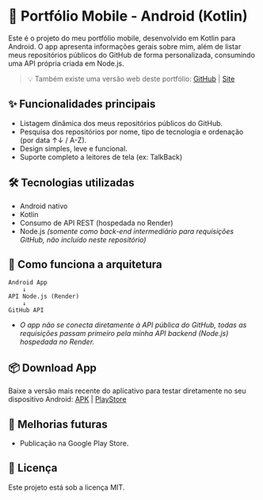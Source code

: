 # 📱 Portfólio Mobile - Android (Kotlin)
Este é o projeto do meu portfólio mobile, desenvolvido em Kotlin para Android. O app apresenta informações gerais sobre mim, além de listar meus repositórios públicos do GitHub de forma personalizada, consumindo uma API própria criada em Node.js.
> 💡 Também existe uma versão web deste portfólio: [GitHub](https://github.com/SoaresCRF/web-portfolio "Projeto no GitHub") | [Site](https://soarescrf.github.io/web-portfolio/ "Versão web")

## ✨ Funcionalidades principais
- Listagem dinâmica dos meus repositórios públicos do GitHub.
- Pesquisa dos repositórios por nome, tipo de tecnologia e ordenação (por data ↑↓ / A-Z).
- Design simples, leve e funcional.
- Suporte completo a leitores de tela (ex: TalkBack)

## 🛠️ Tecnologias utilizadas
- Android nativo
- Kotlin
- Consumo de API REST (hospedada no Render)
- Node.js *(somente como back-end intermediário para requisições GitHub, não incluído neste repositório)*

## 🔌 Como funciona a arquitetura
```plaintext
Android App
    ↓
API Node.js (Render)
    ↓
GitHub API
```
- *O app não se conecta diretamente à API pública do GitHub, todas as requisições passam primeiro pela minha API backend (Node.js) hospedada no Render.*

## 📦 Download App
Baixe a versão mais recente do aplicativo para testar diretamente no seu dispositivo Android: [APK](https://github.com/SoaresCRF/kotlin-mobile-portfolio/releases/download/v1.3.0/soares-v1.3.0.apk "Download do APK") | [PlayStore](# "Ver na PlayStore")

## 📌 Melhorias futuras
- Publicação na Google Play Store.

## 📄 Licença
Este projeto está sob a licença MIT.